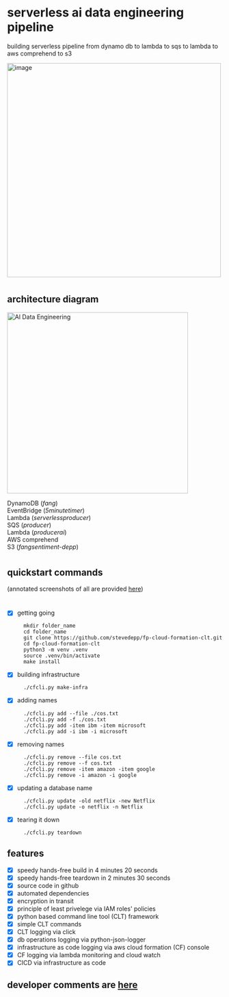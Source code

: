 # serverless ai data engineering pipeline
building serverless pipeline from dynamo db to lambda to sqs to lambda to aws comprehend to s3 

<img width="500" alt="image" src="https://user-images.githubusercontent.com/38410965/101273547-5529eb80-3764-11eb-9cfa-40ff738a857c.png">

#

## architecture diagram

<img width="423" alt="Al Data Engineering" src="https://user-images.githubusercontent.com/38410965/101269508-893de600-373d-11eb-9d52-a393e4070d67.png">

DynamoDB (*fang*)  
EventBridge (*5minutetimer*)  
Lambda (*serverlessproducer*)  
SQS (*producer*)  
Lambda (*producerai*)  
AWS comprehend  
S3 (*fangsentiment-depp*)  

#

## quickstart commands
(annotated screenshots of all are provided [here](https://github.com/stevedepp/fp-cloud-formation-clt/blob/main/screenshots.md#screenshots))

#

- [x] getting going

        mkdir folder_name
        cd folder_name
        git clone https://github.com/stevedepp/fp-cloud-formation-clt.git
        cd fp-cloud-formation-clt
        python3 -m venv .venv
        source .venv/bin/activate
        make install
        
- [x] building infrastructure

        ./cfcli.py make-infra


- [x] adding names
    
        ./cfcli.py add --file ./cos.txt
        ./cfcli.py add -f ./cos.txt  
        ./cfcli.py add -item ibm -item microsoft
        ./cfcli.py add -i ibm -i microsoft

- [x] removing names
    
        ./cfcli.py remove --file cos.txt
        ./cfcli.py remove --f cos.txt
        ./cfcli.py remove -item amazon -item google
        ./cfcli.py remove -i amazon -i google

- [x] updating a database name

        ./cfcli.py update -old netflix -new Netflix
        ./cfcli.py update -o netflix -n Netflix

- [x] tearing it down

        ./cfcli.py teardown 
        
## features

- [x] speedy hands-free build in 4 minutes 20 seconds
- [x] speedy hands-free teardown in 2 minutes 30 seconds
- [x] source code in github
- [x] automated dependencies
- [x] encryption in transit
- [x] principle of least privelege via IAM roles' policies
- [x] python based command line tool (CLT) framework
- [x] simple CLT commands
- [x] CLT logging via click
- [x] db operations logging via python-json-logger
- [x] infrastructure as code logging via aws cloud formation (CF) console
- [x] CF logging via lambda monitoring and cloud watch
- [x] CICD via infrastructure as code

## developer comments are [here](https://github.com/stevedepp/fp-cloud-formation-clt/blob/main/developer_notes.md#developer-notes)




